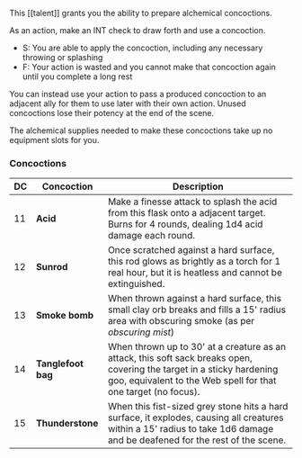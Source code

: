 This [[talent]] grants you the ability to prepare alchemical concoctions.

As an action, make an INT check to draw forth and use a concoction.

* S: You are able to apply the concoction, including any necessary throwing or splashing
* F: Your action is wasted and you cannot make that concoction again until you complete a long rest
 
You can instead use your action to pass a produced concoction to an adjacent ally for them to use later with their own action. Unused concoctions lose their potency at the end of the scene. 

The alchemical supplies needed to make these concoctions take up no equipment slots for you.

### Concoctions

| DC  | Concoction         | Description                                                                                                                                                                              |
| --- | ------------------ | ---------------------------------------------------------------------------------------------------------------------------------------------------------------------------------------- |
| 11  | **Acid**           | Make a finesse attack to splash the acid from this flask onto a adjacent target. Burns for 4 rounds, dealing 1d4 acid damage each round.                                                 |
| 12  | **Sunrod**         | Once scratched against a hard surface, this rod glows as brightly as a torch for 1 real hour, but it is heatless and cannot be extinguished.                                             |
| 13  | **Smoke bomb**     | When thrown against a hard surface, this small clay orb breaks and fills a 15' radius area with obscuring smoke (as per *obscuring mist*)                                                |
| 14  | **Tanglefoot bag** | When thrown up to 30' at a creature as an attack, this soft sack breaks open, covering the target in a sticky hardening goo, equivalent to the Web spell for that one target (no focus). |
| 15  | **Thunderstone**   | When this fist-sized grey stone hits a hard surface, it explodes, causing all creatures within a 15' radius to take 1d6 damage and be deafened for the rest of the scene.                |

